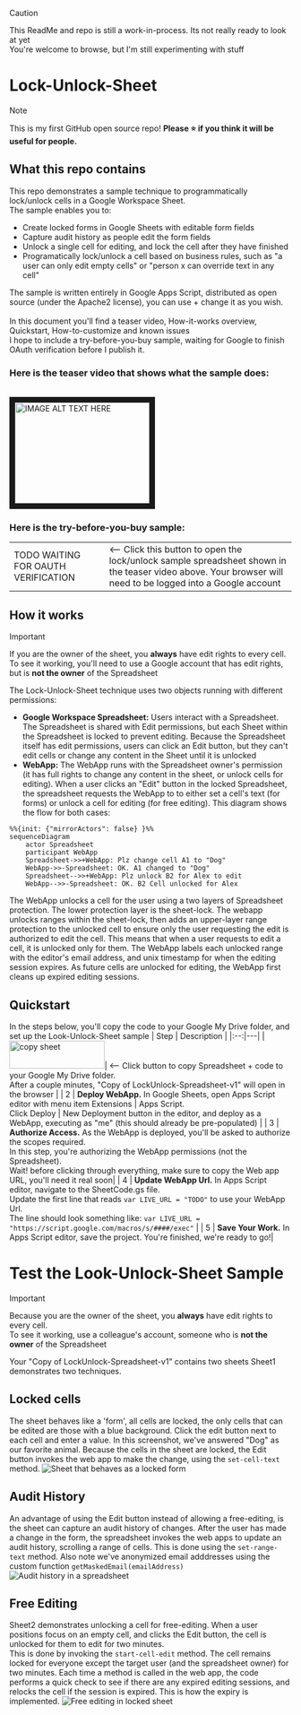 
> [!CAUTION]
> This ReadMe and repo is still a work-in-process. Its not really ready to look at yet
> <BR>
> You're welcome to browse, but I'm still experimenting with stuff


Lock-Unlock-Sheet
=================

> [!NOTE]
> This is my first GitHub open source repo! **Please :star: if you think it will be useful for people.**
> <BR>

What this repo contains
---
This repo demonstrates a sample technique to programmatically lock/unlock cells in a Google Workspace Sheet.
<BR>
The sample enables you to:
- Create locked forms in Google Sheets with editable form fields
- Capture audit history as people edit the form fields
- Unlock a single cell for editing, and lock the cell after they have finished
- Programatically lock/unlock a cell based on business rules, such as "a user can only edit empty cells" or "person x can override text in any cell" 

The sample is written entirely in Google Apps Script, distributed as open source (under the Apache2 license), you can use + change it as you wish. 
<BR>
<BR>
In this document you'll find a teaser video, How-it-works overview, Quickstart, How-to-customize and known issues
<BR>
I hope to include a try-before-you-buy sample, waiting for Google to finish OAuth verification before I publish it. 

### Here is the teaser video that shows what the sample does:
<BR>
<a href="http://www.youtube.com/watch?feature=player_embedded&v=YOUTUBE_VIDEO_ID_HERE
" target="_blank"><img src="http://img.youtube.com/vi/YOUTUBE_VIDEO_ID_HERE/0.jpg" 
alt="IMAGE ALT TEXT HERE" width="240" height="180" border="10" /></a>

### Here is the try-before-you-buy sample:
<table>
  <tr>
    <td>TODO WAITING FOR OAUTH VERIFICATION</td>
    <td><-- Click this button to open the lock/unlock sample spreadsheet shown in the teaser video above. Your browser will need to be logged into a Google account</td>
  </tr>
</table>

How it works
---
> [!IMPORTANT]
> If you are the owner of the sheet, you **always** have edit rights to every cell.
> <BR> To see it working, you'll need to use a Google account that has edit rights, but is **not the owner** of the Spreadsheet
> 
The Lock-Unlock-Sheet technique uses two objects running with different permissions:
* **Google Workspace Spreadsheet:** Users interact with a Spreadsheet. The Spreadsheet is shared with Edit permissions, but each Sheet within the Spreadsheet is locked to prevent editing. Because the Spreadsheet itself has edit permissions, users can click an Edit button, but they can't edit cells or change any content in the Sheet until it is unlocked
* **WebApp:** The WebApp runs with the Spreadsheet owner's permission (it has full rights to change any content in the sheet, or unlock cells for editing). When a user clicks an "Edit" button in the locked Spreadsheet, the spreadsheet requests the WebApp to to either set a cell's text (for forms) or unlock a cell for editing (for free editing). This diagram shows the flow for both cases:

```mermaid
%%{init: {"mirrorActors": false} }%%
sequenceDiagram
    actor Spreadsheet
    participant WebApp
    Spreadsheet->>+WebApp: Plz change cell A1 to "Dog"
    WebApp->>-Spreadsheet: OK. A1 changed to "Dog"
    Spreadsheet-->>+WebApp: Plz unlock B2 for Alex to edit
    WebApp-->>-Spreadsheet: OK. B2 Cell unlocked for Alex
```

The WebApp unlocks a cell for the user using a two layers of Spreadsheet protection. The lower protection layer is the sheet-lock. The webapp unlocks ranges within the sheet-lock, then adds an upper-layer range protection to the unlocked cell to ensure only the user requesting the edit is authorized to edit the cell. This means that when a user requests to edit a cell, it is unlocked only for them. The WebApp labels each unlocked range with the editor's email address, and unix timestamp for when the editing session expires. As future cells are unlocked for editing, the WebApp first cleans up expired editing sessions. 

Quickstart
---
In the steps below, you'll copy the code to your Google My Drive folder, and set up the Look-Unlock-Sheet sample
| Step | Description |
|:--:|---|
| [<img src="res/copy-sheet-button.png" alt="copy sheet" width="170" height="50">](https://www.github.com/)| <-- Click button to copy Spreadsheet + code to your Google My Drive folder.<br>After a couple minutes, "Copy of LockUnlock-Spreadsheet-v1" will open in the browser |
|  2 | **Deploy WebApp.** In Google Sheets, open Apps Script editor with menu item Extensions \| Apps Script.<br>Click Deploy \| New Deployment button in the editor, and deploy as a WebApp, executing as "me" (this should already be pre-populated) |
|  3 | **Authorize Access.** As the WebApp is deployed, you'll be asked to authorize the scopes required.<br>In this step, you're authorizing the WebApp permissions (not the Spreadsheet).<br>Wait! before clicking through everything, make sure to copy the Web app URL, you'll need it real soon|
|  4 | **Update WebApp Url.** In Apps Script editor, navigate to the SheetCode.gs file.<br>Update the first line that reads `var LIVE_URL = "TODO"` to use your WebApp Url.<br>The line should look something like: `var LIVE_URL = "https://script.google.com/macros/s/####/exec"` |
|  5 | **Save Your Work.** In Apps Script editor, save the project. You're finished, we're ready to go!|


Test the Look-Unlock-Sheet Sample
=================================
> [!IMPORTANT]
> Because you are the owner of the sheet, you **always** have edit rights to every cell.
> <BR> To see it working, use a colleague's account, someone who is **not the owner** of the Spreadsheet

Your "Copy of LockUnlock-Spreadsheet-v1" contains two sheets
Sheet1 demonstrates two techniques.<BR>

Locked cells
---
The sheet behaves like a 'form', all cells are locked, the only cells that can be edited are those with a blue background. Click the edit button next to each cell and enter a value. In this screenshot, we've answered  "Dog" as our favorite animal. Because the cells in the sheet are locked, the Edit button invokes the web app to make the change, using the `set-cell-text` method.
![Sheet that behaves as a locked form](res/test-01-sheet1.png)

Audit History
---
An advantage of using the Edit button instead of allowing a free-editing, is the sheet can capture an audit history of changes. After the user has made a change in the form, the spreadsheet invokes the web apps to update an audit history, scrolling a range of cells. This is done using the `set-range-text` method. Also note we've anonymized email adddresses using the custom function `getMaskedEmail(emailAddress)`
![Audit history in a spreadsheet](res/test-02-audithistory.png)

Free Editing
---
Sheet2 demonstrates unlocking a cell for free-editing. When a user positions focus on an empty cell, and clicks the Edit button, the cell is unlocked for them to edit for two minutes.<BR>
This is done by invoking the `start-cell-edit` method. The cell remains locked for everyone except the target user (and the spreadsheet owner) for two minutes. Each time a method is called in the web app, the code performs a quick check to see if there are any expired editing sessions, and relocks the cell if the session is expired. This is how the expiry is implemented.
![Free editing in locked sheet](res/test-03-freeedit.png)





